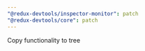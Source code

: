 ```yaml
---
"@redux-devtools/inspector-monitor": patch
"@redux-devtools/core": patch
---
```


Copy functionality to tree

